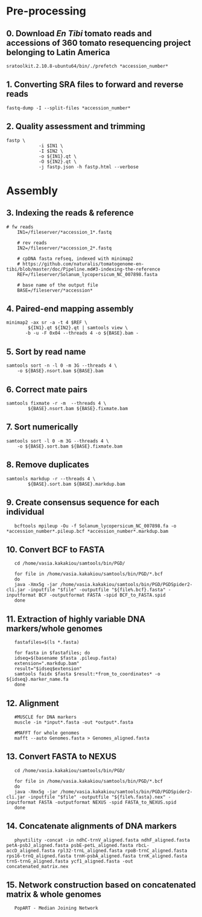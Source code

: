 # Pre-processing

## 0. Download _En Tibi_ tomato reads and accessions of 360 tomato resequencing project belonging to Latin America

    sratoolkit.2.10.8-ubuntu64/bin/./prefetch *accession_number*

## 1. Converting SRA files to forward and reverse reads

    fastq-dump -I --split-files *accession_number*

## 2. Quality assessment and trimming

	fastp \
                -i $IN1 \
                -I $IN2 \
                -o ${IN1}.qt \
                -O ${IN2}.qt \
                -j fastp.json -h fastp.html --verbose

# Assembly

## 3. Indexing the reads & reference

	# fw reads
        IN1=/fileserver/*accession_1*.fastq

        # rev reads
        IN2=/fileserver/*accession_2*.fastq

        # cpDNA fasta refseq, indexed with minimap2
        # https://github.com/naturalis/tomatogenome-en-tibi/blob/master/doc/Pipeline.md#3-indexing-the-reference
        REF=/fileserver/Solanum_lycopersicum_NC_007898.fasta

        # base name of the output file
        BASE=/fileserver/*accession*	

## 4. Paired-end mapping assembly

	minimap2 -ax sr -a -t 4 $REF \
	        ${IN1}.qt ${IN2}.qt | samtools view \
	       -b -u -F 0x04 --threads 4 -o ${BASE}.bam -

## 5. Sort by read name

    samtools sort -n -l 0 -m 3G --threads 4 \
	    -o ${BASE}.nsort.bam ${BASE}.bam

## 6. Correct mate pairs

    samtools fixmate -r -m  --threads 4 \
    	    ${BASE}.nsort.bam ${BASE}.fixmate.bam

## 7. Sort numerically

    samtools sort -l 0 -m 3G --threads 4 \
	    -o ${BASE}.sort.bam ${BASE}.fixmate.bam

## 8. Remove duplicates

	samtools markdup -r --threads 4 \
	        ${BASE}.sort.bam ${BASE}.markdup.bam

## 9. Create consensus sequence for each individual

       bcftools mpileup -Ou -f Solanum_lycopersicum_NC_007898.fa -o *accession_number*.pileup.bcf *accession_number*.markdup.bam

## 10. Convert BCF to FASTA

       cd /home/vasia.kakakiou/samtools/bin/PGD/

       for file in /home/vasia.kakakiou/samtools/bin/PGD/*.bcf
       do
       java -Xmx5g -jar /home/vasia.kakakiou/samtools/bin/PGD/PGDSpider2-cli.jar -inputfile "$file" -outputfile "${file%.bcf}.fasta" -inputformat BCF -outputformat FASTA -spid BCF_to_FASTA.spid
       done

## 11. Extraction of highly variable DNA markers/whole genomes

       fastafiles=$(ls *.fasta)

       for fasta in $fastafiles; do
       idseq=$(basename $fasta .pileup.fasta)
       extension=".markdup.bam"
       result="$idseq$extension"
       samtools faidx $fasta $result:*from_to_coordinates* -o ${idseq}.marker_name.fa
       done

## 12. Alignment

       #MUSCLE for DNA markers
       muscle -in *input*.fasta -out *output*.fasta 
       
       #MAFFT for whole genomes
       mafft --auto Genomes.fasta > Genomes_aligned.fasta

## 13. Convert FASTA to NEXUS

       cd /home/vasia.kakakiou/samtools/bin/PGD/

       for file in /home/vasia.kakakiou/samtools/bin/PGD/*.bcf
       do
       java -Xmx5g -jar /home/vasia.kakakiou/samtools/bin/PGD/PGDSpider2-cli.jar -inputfile "$file" -outputfile "${file%.fasta}.nex" -inputformat FASTA -outputformat NEXUS -spid FASTA_to_NEXUS.spid
       done

## 14. Concatenate alignments of DNA markers

       phyutility -concat -in ndhC-trnV_aligned.fasta ndhF_aligned.fasta petA-psbJ_aligned.fasta psbE-petL_aligned.fasta rbcL-accD_aligned.fasta rpl32-trnL_aligned.fasta rpoB-trnC_aligned.fasta rps16-trnQ_aligned.fasta trnH-psbA_aligned.fasta trnK_aligned.fasta trnS-trnG_aligned.fasta ycf1_aligned.fasta -out concatenated_matrix.nex

## 15. Network construction based on concatenated matrix & whole genomes

       PopART - Median Joining Network
